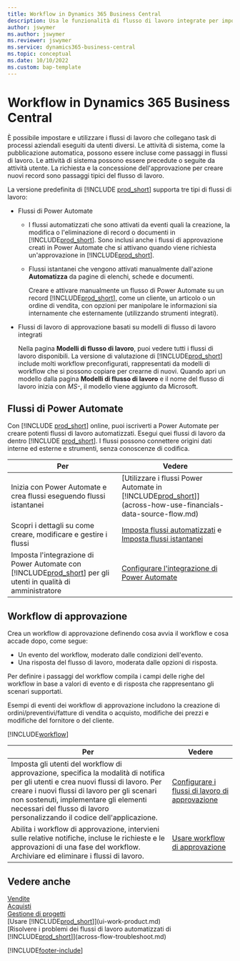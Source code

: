```yaml
---
title: Workflow in Dynamics 365 Business Central
description: Usa le funzionalità di flusso di lavoro integrate per impostare flussi di lavoro di approvazione per integrare i flussi di lavoro automatizzati basati su Power Automate. È possibile impostare passaggi per assegnare attività a persone diverse nell'ambito delle diverse attività dei processi aziendali.
author: jswymer
ms.author: jswymer
ms.reviewer: jswymer
ms.service: dynamics365-business-central
ms.topic: conceptual
ms.date: 10/10/2022
ms.custom: bap-template
---
```

# <a name="workflows-in-dynamics-365-business-central"></a>Workflow in Dynamics 365 Business Central

È possibile impostare e utilizzare i flussi di lavoro che collegano task di processi aziendali eseguiti da utenti diversi. Le attività di sistema, come la pubblicazione automatica, possono essere incluse come passaggi in flussi di lavoro. Le attività di sistema possono essere precedute o seguite da attività utente. La richiesta e la concessione dell'approvazione per creare nuovi record sono passaggi tipici del flusso di lavoro.

La versione predefinita di [!INCLUDE [prod_short](includes/prod_short.md)] supporta tre tipi di flussi di lavoro:
  
* Flussi di Power Automate

  * I flussi automatizzati che sono attivati da eventi quali la creazione, la modifica o l'eliminazione di record o documenti in [!INCLUDE[prod_short](includes/prod_short.md)]. Sono inclusi anche i flussi di approvazione creati in Power Automate che si attivano quando viene richiesta un'approvazione in [!INCLUDE[prod_short](includes/prod_short.md)].
  * Flussi istantanei che vengono attivati manualmente dall'azione **Automatizza** da pagine di elenchi, schede e documenti.

    Creare e attivare manualmente un flusso di Power Automate su un record [!INCLUDE[prod_short](includes/prod_short.md)], come un cliente, un articolo o un ordine di vendita, con opzioni per manipolare le informazioni sia internamente che esternamente (utilizzando strumenti integrati).

* Flussi di lavoro di approvazione basati su modelli di flusso di lavoro integrati

  Nella pagina **Modelli di flusso di lavoro**, puoi vedere tutti i flussi di lavoro disponibili. La versione di valutazione di [!INCLUDE[prod_short](includes/prod_short.md)] include molti workflow preconfigurati, rappresentati da modelli di workflow che si possono copiare per crearne di nuovi. Quando apri un modello dalla pagina **Modelli di flusso di lavoro** e il nome del flusso di lavoro inizia con *MS-*, il modello viene aggiunto da Microsoft.

## <a name="power-automate-flows"></a>Flussi di Power Automate

Con [!INCLUDE [prod_short](includes/prod_short.md)] online, puoi iscriverti a Power Automate per creare potenti flussi di lavoro automatizzati. Esegui quei flussi di lavoro da dentro [!INCLUDE [prod_short](includes/prod_short.md)]. I flussi possono connettere origini dati interne ed esterne e strumenti, senza conoscenze di codifica.

|**Per** |**Vedere**|
|-------|-------|
|Inizia con Power Automate e crea flussi eseguendo flussi istantanei|[Utilizzare i flussi Power Automate in [!INCLUDE[prod_short](includes/prod_short.md)]](across-how-use-financials-data-source-flow.md)|
|Scopri i dettagli su come creare, modificare e gestire i flussi|[Imposta flussi automatizzati](/dynamics365/business-central/dev-itpro/powerplatform/automate-workflows) e [Imposta flussi istantanei](/dynamics365/business-central/dev-itpro/powerplatform/instant-flows)|
|Imposta l'integrazione di Power Automate con [!INCLUDE[prod_short](includes/prod_short.md)] per gli utenti in qualità di amministratore|[Configurare l'integrazione di Power Automate](/dynamics365/business-central/dev-itpro/powerplatform/power-automate-setup)|

## <a name="approval-workflows"></a>Workflow di approvazione

Crea un workflow di approvazione definendo cosa avvia il workflow e cosa accade dopo, come segue:

* Un evento del workflow, moderato dalle condizioni dell'evento.
* Una risposta del flusso di lavoro, moderata dalle opzioni di risposta.

Per definire i passaggi del workflow compila i campi delle righe del workflow in base a valori di evento e di risposta che rappresentano gli scenari supportati.

Esempi di eventi dei workflow di approvazione includono la creazione di ordini/preventivi/fatture di vendita o acquisto, modifiche dei prezzi e modifiche del fornitore o del cliente.

[!INCLUDE[workflow](includes/workflow.md)]

| **Per** | **Vedere** |
|--|--|
| Imposta gli utenti del workflow di approvazione, specifica la modalità di notifica per gli utenti e crea nuovi flussi di lavoro. Per creare i nuovi flussi di lavoro per gli scenari non sostenuti, implementare gli elementi necessari del flusso di lavoro personalizzando il codice dell'applicazione. | [Configurare i flussi di lavoro di approvazione](across-set-up-workflows.md) |
| Abilita i workflow di approvazione, intervieni sulle relative notifiche, incluse le richieste e le approvazioni di una fase del workflow. Archiviare ed eliminare i flussi di lavoro. | [Usare workflow di approvazione](across-use-workflows.md) |

<!--
| Integrate company data with Power Automate workflows, using both internal and external sources and events to create and automate tasks or workflows. | [Use Power Automate Flows in [!INCLUDE[prod_short](includes/prod_short.md)]](across-how-use-financials-data-source-flow.md) |-->

## <a name="see-also"></a>Vedere anche

[Vendite](sales-manage-sales.md)  
[Acquisti](purchasing-manage-purchasing.md)  
[Gestione di progetti](projects-manage-projects.md)  
[Usare [!INCLUDE[prod_short](includes/prod_short.md)]](ui-work-product.md)  
[Risolvere i problemi dei flussi di lavoro automatizzati di [!INCLUDE[prod_short](includes/prod_short.md)]](across-flow-troubleshoot.md)  


[!INCLUDE[footer-include](includes/footer-banner.md)]
